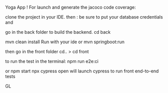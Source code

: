 Yoga App !
For launch and generate the jacoco code coverage:

clone the project in your IDE. then : be sure to put your database credentials and

go in the back folder to build the backend. cd back

mvn clean install Run with your ide or mvn springboot:run

then go in the front folder cd.. > cd front

to run the test in the terminal: npm run e2e:ci

or npm start npx cypress open will launch cypress to run front end-to-end tests

GL
